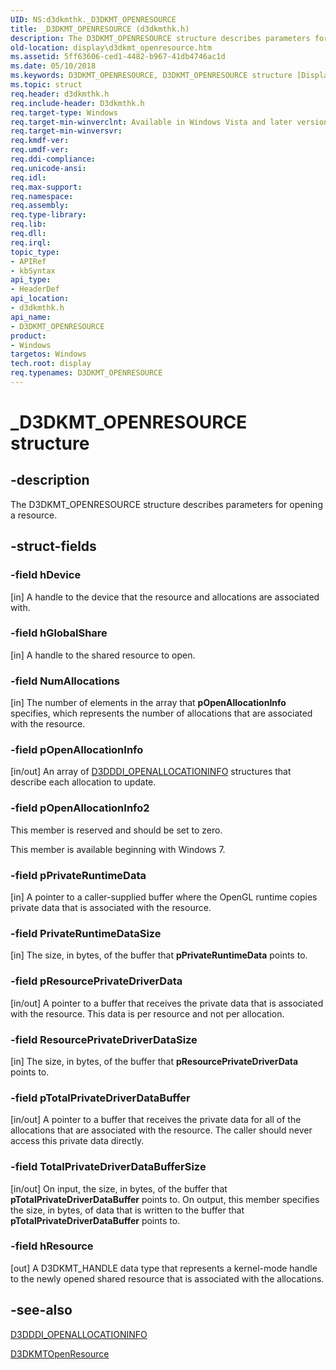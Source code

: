 ```yaml
---
UID: NS:d3dkmthk._D3DKMT_OPENRESOURCE
title: _D3DKMT_OPENRESOURCE (d3dkmthk.h)
description: The D3DKMT_OPENRESOURCE structure describes parameters for opening a resource.
old-location: display\d3dkmt_openresource.htm
ms.assetid: 5ff63606-ced1-4482-b967-41db4746ac1d
ms.date: 05/10/2018
ms.keywords: D3DKMT_OPENRESOURCE, D3DKMT_OPENRESOURCE structure [Display Devices], OpenGL_Structs_b069a94a-b78c-4fbf-b78d-7c5b0d025655.xml, _D3DKMT_OPENRESOURCE, d3dkmthk/D3DKMT_OPENRESOURCE, display.d3dkmt_openresource
ms.topic: struct
req.header: d3dkmthk.h
req.include-header: D3dkmthk.h
req.target-type: Windows
req.target-min-winverclnt: Available in Windows Vista and later versions of the Windows operating systems.
req.target-min-winversvr: 
req.kmdf-ver: 
req.umdf-ver: 
req.ddi-compliance: 
req.unicode-ansi: 
req.idl: 
req.max-support: 
req.namespace: 
req.assembly: 
req.type-library: 
req.lib: 
req.dll: 
req.irql: 
topic_type:
- APIRef
- kbSyntax
api_type:
- HeaderDef
api_location:
- d3dkmthk.h
api_name:
- D3DKMT_OPENRESOURCE
product:
- Windows
targetos: Windows
tech.root: display
req.typenames: D3DKMT_OPENRESOURCE
---
```


# _D3DKMT_OPENRESOURCE structure


## -description


The D3DKMT_OPENRESOURCE structure describes parameters for opening a resource.


## -struct-fields




### -field hDevice

[in] A handle to the device that the resource and allocations are associated with.


### -field hGlobalShare

[in] A handle to the shared resource to open.


### -field NumAllocations

[in] The number of elements in the array that <b>pOpenAllocationInfo</b> specifies, which represents the number of allocations that are associated with the resource.


### -field pOpenAllocationInfo

[in/out] An array of <a href="https://msdn.microsoft.com/library/windows/hardware/ff544599">D3DDDI_OPENALLOCATIONINFO</a> structures that describe each allocation to update.


### -field pOpenAllocationInfo2

This member is reserved and should be set to zero.

This member is available beginning with Windows 7.


### -field pPrivateRuntimeData

[in] A pointer to a caller-supplied buffer where the OpenGL runtime copies private data that is associated with the resource.


### -field PrivateRuntimeDataSize

[in] The size, in bytes, of the buffer that <b>pPrivateRuntimeData</b> points to.


### -field pResourcePrivateDriverData

[in/out] A pointer to a buffer that receives the private data that is associated with the resource. This data is per resource and not per allocation.


### -field ResourcePrivateDriverDataSize

[in] The size, in bytes, of the buffer that <b>pResourcePrivateDriverData</b> points to.


### -field pTotalPrivateDriverDataBuffer

[in/out] A pointer to a buffer that receives the private data for all of the allocations that are associated with the resource. The caller should never access this private data directly.


### -field TotalPrivateDriverDataBufferSize

[in/out] On input, the size, in bytes, of the buffer that <b>pTotalPrivateDriverDataBuffer</b> points to. On output, this member specifies the size, in bytes, of data that is written to the buffer that <b>pTotalPrivateDriverDataBuffer</b> points to.


### -field hResource

[out] A D3DKMT_HANDLE data type that represents a kernel-mode handle to the newly opened shared resource that is associated with the allocations.


## -see-also




<a href="https://msdn.microsoft.com/library/windows/hardware/ff544599">D3DDDI_OPENALLOCATIONINFO</a>



<a href="https://msdn.microsoft.com/library/windows/hardware/ff547065">D3DKMTOpenResource</a>
 

 

